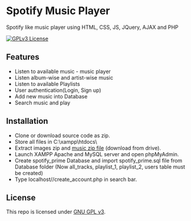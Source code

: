 
# Spotify Music Player  

Spotify like music player using HTML, CSS, JS, JQuery, AJAX and PHP

[![GPLv3 License](https://img.shields.io/badge/License-GPL%20v3-blue.svg)](/https://choosealicense.com/licenses/gpl-3.0/)




## Features

- Listen to available music - music player
- Listen album-wise and artist-wise music
- Listen to available Playlists
- User authentication(Login, Sign up)
- Add new music into Database
- Search music and play



## Installation
- Clone or download source code as zip.
- Store all files in C:\xampp\htdocs\\<folder-name>
- Extract images zip and [music zip file](https://drive.google.com/file/d/10_ToJqVsJ3ohTe726MOuYPFRjQzHLkyG/view?usp=drive_link) (download from drive).
- Launch XAMPP Apache and MySQL server and open phpMyAdmin.
- Create spotify_prime Database and import spotify_prime.sql file from Database folder (Now all_tracks, playlist_1, playlist_2, users table must be created)
- Type localhost/<folder-name>/create_account.php in search bar.

## License

This repo is licensed under [GNU GPL v3](https://choosealicense.com/licenses/gpl-3.0/).

